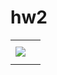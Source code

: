 <h1>hw2</h1>
<table>
    <tr>
        <td>
            <img src="https://raw.githubusercontent.com/phhsu0508/swiftUI/main/">
                </td>        
 <td>

  
```swift

```
</td>
</tr>
</table>
